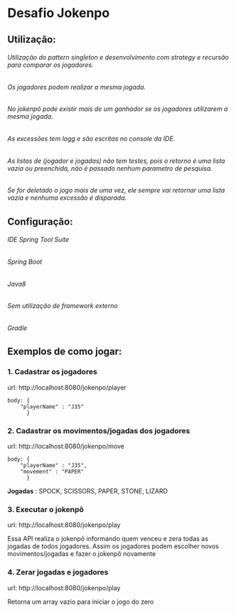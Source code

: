 # Desafio Jokenpo

## Utilização:
###### Utilização do pattern singleton e desenvolvimento com strategy e recursão para comparar os jogadores.
###### Os jogadores podem realizar a mesma jogada.
###### No jokenpô pode existir mais de um ganhador se os jogadores utilizarem a mesma jogada.
###### As excessões tem logg e são escritas no console da IDE.
###### As listas de (jogador e jogadas) não tem testes, pois o retorno é uma lista vazia ou preenchida, não é passado nenhum parametro de pesquisa.
###### Se for deletado o jogo mais de uma vez, ele sempre vai retornar uma lista vazia e nenhuma excessão é disparada.


## Configuração:
###### IDE Spring Tool Suite
###### Spring Boot
###### Java8
###### Sem utilização de framework externo
###### Gradle

## Exemplos de como jogar:
### 1. Cadastrar os jogadores

url: http://localhost:8080/jokenpo/player

```
body: {
	"playerName" : "J35"
      }
```	

### 2. Cadastrar os movimentos/jogadas dos jogadores

url: http://localhost:8080/jokenpo/move

```
body: {
	"playerName" : "J35",
	"movement" : "PAPER"
      }
```      

**Jogadas** : SPOCK, SCISSORS, PAPER, STONE, LIZARD

		
### 3. Executar o jokenpô

url: http://localhost:8080/jokenpo/play

Essa API realiza o jokenpô informando quem venceu e zera todas as jogadas de todos jogadores. Assim os jogadores podem escolher novos movimentos/jogadas e fazer o jokenpô novamente
		
### 4. Zerar jogadas e jogadores

url: http://localhost:8080/jokenpo/play

Retorna um array vazio para iniciar o jogo do zero
